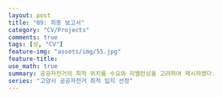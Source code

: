 ```yaml
---
layout: post
title: "09: 최종 보고서"
category: "CV/Projects"
comments: true
tags: [상, "CV"]
feature-img: "assets/img/55.jpg"
feature-title:
use_math: true
summary: 공공자전거의 최적 위치를 수요와 리밸런싱을 고려하여 제시하였다.
series: "고양시 공공자전거 최적 입지 선정"
---
```

